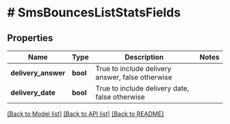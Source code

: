 # # SmsBouncesListStatsFields

## Properties

Name | Type | Description | Notes
------------ | ------------- | ------------- | -------------
**delivery_answer** | **bool** | True to include delivery answer, false otherwise | 
**delivery_date** | **bool** | True to include delivery date, false otherwise | 

[[Back to Model list]](../../README.md#documentation-for-models) [[Back to API list]](../../README.md#documentation-for-api-endpoints) [[Back to README]](../../README.md)


